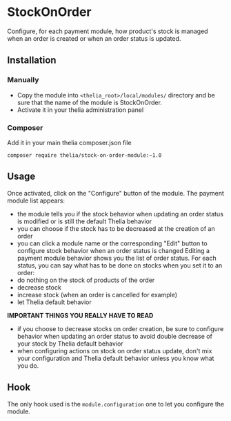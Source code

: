# StockOnOrder

Configure, for each payment module, how product's stock is managed when an order is created or when an order status is updated.

## Installation

### Manually

* Copy the module into ```<thelia_root>/local/modules/``` directory and be sure that the name of the module is StockOnOrder.
* Activate it in your thelia administration panel

### Composer

Add it in your main thelia composer.json file

```
composer require thelia/stock-on-order-module:~1.0
```

## Usage

Once activated, click on the "Configure" button of the module. 
The payment module list appears:
- the module tells you if the stock behavior when updating an order status is modified or is still the default Thelia behavior
- you can choose if the stock has to be decreased at the creation of an order
- you can click a module name or the corresponding "Edit" button to configure stock behavior when an order status is changed
Editing a payment module behavior shows you the list of order status. For each status, you can say what has to be done on stocks when you set it to an order:
- do nothing on the stock of products of the order
- decrease stock
- increase stock (when an order is cancelled for example)
- let Thelia default behavior

**IMPORTANT THINGS YOU REALLY HAVE TO READ**
- if you choose to decrease stocks on order creation, be sure to configure behavior when updating an order status to avoid double decrease of your stock by Thelia default behavior
- when configuring actions on stock on order status update, don't mix your configuration and Thelia default behavior unless you know what you do.

## Hook

The only hook used is the ```module.configuration``` one to let you configure the module.
